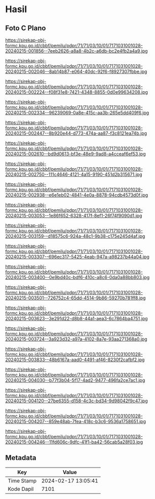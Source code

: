# Hasil

## Foto C Plano

https://sirekap-obj-formc.kpu.go.id/cbbf/pemilu/pdpr/71/71/03/10/01/7171031001028-20240215-001856--7eeb2626-a8a8-4b2c-a6db-bc2e4fb2a4a9.jpg

https://sirekap-obj-formc.kpu.go.id/cbbf/pemilu/pdpr/71/71/03/10/01/7171031001028-20240215-002046--8ab14b87-e064-40dc-92f6-f8927307fbbe.jpg

https://sirekap-obj-formc.kpu.go.id/cbbf/pemilu/pdpr/71/71/03/10/01/7171031001028-20240215-002224--f08f31e8-7421-4348-8855-0d0e99634208.jpg

https://sirekap-obj-formc.kpu.go.id/cbbf/pemilu/pdpr/71/71/03/10/01/7171031001028-20240215-002334--96239069-0a8e-415c-aa3b-265e5dd409f6.jpg

https://sirekap-obj-formc.kpu.go.id/cbbf/pemilu/pdpr/71/71/03/10/01/7171031001028-20240215-002447--8b920e44-d773-474a-aa87-f3c8121ea74b.jpg

https://sirekap-obj-formc.kpu.go.id/cbbf/pemilu/pdpr/71/71/03/10/01/7171031001028-20240215-002610--bd9d0613-bf3e-48e9-9ad8-a4cceaf6ef53.jpg

https://sirekap-obj-formc.kpu.go.id/cbbf/pemilu/pdpr/71/71/03/10/01/7171031001028-20240215-002750--111c4646-4121-4a15-9190-451d2b315671.jpg

https://sirekap-obj-formc.kpu.go.id/cbbf/pemilu/pdpr/71/71/03/10/01/7171031001028-20240215-002938--e6e1eb02-4841-4e0a-8878-94cdb4573d0f.jpg

https://sirekap-obj-formc.kpu.go.id/cbbf/pemilu/pdpr/71/71/03/10/01/7171031001028-20240215-003053--1e86f652-6328-417f-8ef1-26f74f9090d1.jpg

https://sirekap-obj-formc.kpu.go.id/cbbf/pemilu/pdpr/71/71/03/10/01/7171031001028-20240215-003159--d18575c6-924a-48c1-9b38-c175e245d4af.jpg

https://sirekap-obj-formc.kpu.go.id/cbbf/pemilu/pdpr/71/71/03/10/01/7171031001028-20240215-003307--696ec317-5425-4eab-947a-a98237b44a04.jpg

https://sirekap-obj-formc.kpu.go.id/cbbf/pemilu/pdpr/71/71/03/10/01/7171031001028-20240215-003400--0e9bd40c-bdf6-410c-a8c6-0da0a88bb803.jpg

https://sirekap-obj-formc.kpu.go.id/cbbf/pemilu/pdpr/71/71/03/10/01/7171031001028-20240215-003501--726752c4-65dd-4514-9b86-59270b781ff8.jpg

https://sirekap-obj-formc.kpu.go.id/cbbf/pemilu/pdpr/71/71/03/10/01/7171031001028-20240215-003623--3e291d22-d8b8-44a1-aea3-6c7864ba4751.jpg

https://sirekap-obj-formc.kpu.go.id/cbbf/pemilu/pdpr/71/71/03/10/01/7171031001028-20240215-003724--3a923d32-a97a-4102-8a7e-93aa271368a0.jpg

https://sirekap-obj-formc.kpu.go.id/cbbf/pemilu/pdpr/71/71/03/10/01/7171031001028-20240215-003833--48b6167a-aad0-4491-af46-8230f2cafbf2.jpg

https://sirekap-obj-formc.kpu.go.id/cbbf/pemilu/pdpr/71/71/03/10/01/7171031001028-20240215-004030--b77f3b04-5f17-4ad2-9477-496fa2ce7ac1.jpg

https://sirekap-obj-formc.kpu.go.id/cbbf/pemilu/pdpr/71/71/03/10/01/7171031001028-20240215-004120--27be6355-d158-4c3c-bd34-9d98042f9c47.jpg

https://sirekap-obj-formc.kpu.go.id/cbbf/pemilu/pdpr/71/71/03/10/01/7171031001028-20240215-004207--859e48ab-7fea-418c-b3c6-9536a1758651.jpg

https://sirekap-obj-formc.kpu.go.id/cbbf/pemilu/pdpr/71/71/03/10/01/7171031001028-20240215-004246--11fd606c-9dfc-41f1-ba42-56cab5a28f03.jpg


## Metadata

| Key        | Value               |
| ---------- | ------------------- |
| Time Stamp | 2024-02-17 13:05:41 |
| Kode Dapil | 7101                |



